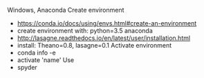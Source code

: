 Windows, Anaconda
Create environment
- https://conda.io/docs/using/envs.html#create-an-environment
- create environment with: python=3.5 anaconda
- http://lasagne.readthedocs.io/en/latest/user/installation.html
- install: Theano=0.8, lasagne=0.1
Activate environment
- conda info -e
- activate 'name'
Use
- spyder
